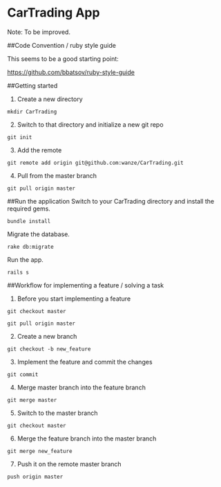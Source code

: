 CarTrading App
==============

Note: To be improved.


##Code Convention / ruby style guide

This seems to be a good starting point: 

https://github.com/bbatsov/ruby-style-guide


##Getting started

1) Create a new directory

`
mkdir CarTrading
`

2) Switch to that directory and initialize a new git repo

`
git init
`

3) Add the remote

`
git remote add origin git@github.com:wanze/CarTrading.git
`

4) Pull from the master branch

`
git pull origin master
`

##Run the application
Switch to your CarTrading directory and install the required gems.

`
bundle install
`

Migrate the database.

`
rake db:migrate
`

Run the app.

`
rails s
`


##Workflow for implementing a feature / solving a task
1) Before you start implementing a feature

`
git checkout master
`

`
git pull origin master
`

2) Create a new branch

`
git checkout -b new_feature
`

3) Implement the feature and commit the changes

`
git commit
`



4) Merge master branch into the feature branch

`
git merge master
`

5) Switch to the master branch

`
git checkout master
`

6) Merge the feature branch into the master branch

`
git merge new_feature
`

7) Push it on the remote master branch

`
push origin master
`
